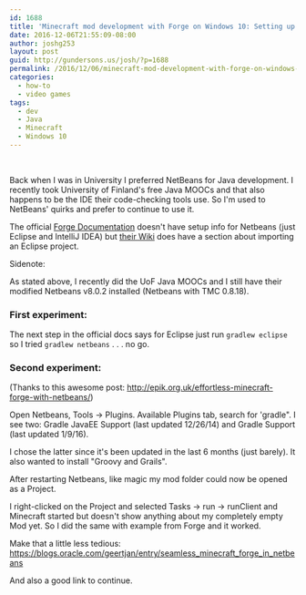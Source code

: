 ```yaml
---
id: 1688
title: 'Minecraft mod development with Forge on Windows 10: Setting up NetBeans'
date: 2016-12-06T21:55:09-08:00
author: joshg253
layout: post
guid: http://gundersons.us/josh/?p=1688
permalink: /2016/12/06/minecraft-mod-development-with-forge-on-windows-10-setting-up-netbeans/
categories:
  - how-to
  - video games
tags:
  - dev
  - Java
  - Minecraft
  - Windows 10
---
```

&nbsp;

Back when I was in University I preferred NetBeans for Java development. I recently took University of Finland's free Java MOOCs and that also happens to be the IDE their code-checking tools use. So I'm used to NetBeans' quirks and prefer to continue to use it.

The official <a href="http://mcforge.readthedocs.io/en/latest/gettingstarted/">Forge Documentation</a> doesn't have setup info for Netbeans (just Eclipse and IntelliJ IDEA) but <a href="http://www.minecraftforge.net/wiki/NetBeans">their Wiki</a> does have a section about importing an Eclipse project.

Sidenote:

As stated above, I recently did the UoF Java MOOCs and I still have their modified Netbeans v8.0.2 installed (Netbeans with TMC 0.8.18).

<h3>First experiment:</h3>

The next step in the official docs says for Eclipse just run <code>gradlew eclipse</code> so I tried <code>gradlew netbeans</code> . . . no go.

<h3>Second experiment:</h3>

(Thanks to this awesome post: http://epik.org.uk/effortless-minecraft-forge-with-netbeans/)

Open Netbeans, Tools -&gt; Plugins. Available Plugins tab, search for 'gradle". I see two: Gradle JavaEE Support (last updated 12/26/14) and Gradle Support (last updated 1/9/16).

I chose the latter since it's been updated in the last 6 months (just barely). It also wanted to install "Groovy and Grails".

After restarting Netbeans, like magic my mod folder could now be opened as a Project.

I right-clicked on the Project and selected Tasks -&gt; run -&gt; runClient and Minecraft started but doesn't show anything about my completely empty Mod yet. So I did the same with example from Forge and it worked.

Make that a little less tedious: https://blogs.oracle.com/geertjan/entry/seamless_minecraft_forge_in_netbeans

And also a good link to continue.

&nbsp;